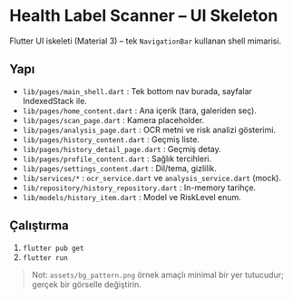# Health Label Scanner – UI Skeleton

Flutter UI iskeleti (Material 3) – tek `NavigationBar` kullanan shell mimarisi.

## Yapı
- `lib/pages/main_shell.dart` : Tek bottom nav burada, sayfalar IndexedStack ile.
- `lib/pages/home_content.dart` : Ana içerik (tara, galeriden seç).
- `lib/pages/scan_page.dart` : Kamera placeholder.
- `lib/pages/analysis_page.dart` : OCR metni ve risk analizi gösterimi.
- `lib/pages/history_content.dart` : Geçmiş liste.
- `lib/pages/history_detail_page.dart` : Geçmiş detay.
- `lib/pages/profile_content.dart` : Sağlık tercihleri.
- `lib/pages/settings_content.dart` : Dil/tema, gizlilik.
- `lib/services/*` : `ocr_service.dart` ve `analysis_service.dart` (mock).
- `lib/repository/history_repository.dart` : In-memory tarihçe.
- `lib/models/history_item.dart` : Model ve RiskLevel enum.

## Çalıştırma
1. `flutter pub get`
2. `flutter run`

> Not: `assets/bg_pattern.png` örnek amaçlı minimal bir yer tutucudur; gerçek bir görselle değiştirin.